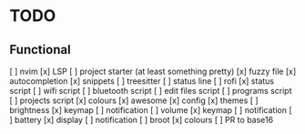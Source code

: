 # TODO

## Functional
  [ ] nvim
    [x] LSP
    [ ] project starter (at least something pretty)
    [x] fuzzy file
    [x] autocompletion
    [x] snippets
    [ ] treesitter
    [ ] status line
  [ ] rofi
    [x] status script
    [ ] wifi script
    [ ] bluetooth script
    [ ] edit files script
    [ ] programs script
    [ ] projects script
    [x] colours
  [x] awesome
    [x] config
    [x] themes
  [ ] brightness
    [x] keymap
    [ ] notification
  [ ] volume
    [x] keymap
    [ ] notification
  [ ] battery
    [x] display
    [ ] notification
  [ ] broot
      [x] colours
      [ ] PR to base16
